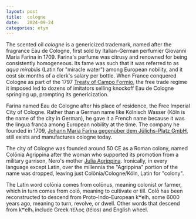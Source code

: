 ```yaml
---
layout: post
title:  cologne
date:   2024-09-24
categories: etym
---
```

The scented oil *cologne* is a genericized trademark, named after the fragrance Eau de Cologne, first sold by Italian-German perfumier Giovanni Maria Farina in 1709. Farina's perfume was citrusy and renowned for being consistently homogeneous. Its fame was such that it was referred to as *aqua mirabilis* (Latin for "miracle water") among European nobility, and it cost six months of a clerk's salary per bottle. When France conquered Cologne as part of the 1797 [Treaty of Campo Formio](https://en.wikipedia.org/wiki/Treaty_of_Campo_Formio), the free trade regime it imposed led to dozens of imitators selling knockoff Eau de Cologne springing up, prompting its genericization.

Farina named Eau de Cologne after his place of residence, the Free Imperial City of Cologne. Rather than a German name like Kölnisch Wasser (Köln is the name of the city in German), he gave it a French name because it was the lingua franca among European nobility at the time. The company he founded in 1709, [Johann Maria Farina gegenüber dem Jülichs-Platz GmbH](https://en.wikipedia.org/wiki/Johann_Maria_Farina_gegen%C3%BCber_dem_J%C3%BClichs-Platz), still exists and manufactures cologne today.

The city of Cologne was founded around 50 CE as a Roman colony, named Colōnia Agrippina after the woman who supported its promotion from a military garrison, Nero's mother [Julia Agrippina](https://en.wikipedia.org/wiki/Agrippina_the_Younger). Ironically, in every language except Latin, over the millennia the "Agrippina" portion of the name was dropped, leaving just Colōnia/Cologne/Köln, Latin for "colony".

The Latin word colōnia comes from colōnus, meaning colonist or farmer, which in turn comes from colō, meaning to cultivate or till. Colō has been reconstructed to descend from Proto-Indo-European kʷelh₁ some 6000 years ago, meaning to turn, revolve, or dwell. Other words that descend from kʷelh₁ include Greek τέλος (télos) and English wheel.
